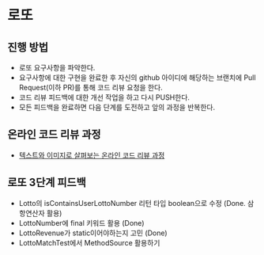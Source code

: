 # 로또
## 진행 방법
* 로또 요구사항을 파악한다.
* 요구사항에 대한 구현을 완료한 후 자신의 github 아이디에 해당하는 브랜치에 Pull Request(이하 PR)를 통해 코드 리뷰 요청을 한다.
* 코드 리뷰 피드백에 대한 개선 작업을 하고 다시 PUSH한다.
* 모든 피드백을 완료하면 다음 단계를 도전하고 앞의 과정을 반복한다.

## 온라인 코드 리뷰 과정
* [텍스트와 이미지로 살펴보는 온라인 코드 리뷰 과정](https://github.com/next-step/nextstep-docs/tree/master/codereview)

## 로또 3단계 피드백
* Lotto의 isContainsUserLottoNumber 리턴 타입 boolean으로 수정 (Done. 삼항연산자 활용)
* LottoNumber에 final 키워드 활용 (Done)
* LottoRevenue가 static이어야하는지 고민 (Done)
* LottoMatchTest에서 MethodSource 활용하기